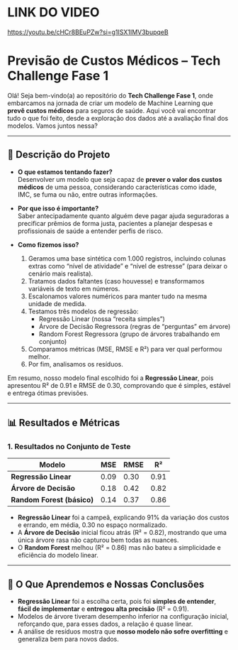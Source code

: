 # LINK DO VIDEO
https://youtu.be/cHCr8BEuPZw?si=g1ISX1IMV3bupqeB

# Previsão de Custos Médicos – Tech Challenge Fase 1

Olá! Seja bem-vindo(a) ao repositório do **Tech Challenge Fase 1**, onde embarcamos na jornada de criar um modelo de Machine Learning que **prevê custos médicos** para seguros de saúde. Aqui você vai encontrar tudo o que foi feito, desde a exploração dos dados até a avaliação final dos modelos. Vamos juntos nessa?

---

## 📖 Descrição do Projeto

- **O que estamos tentando fazer?**  
  Desenvolver um modelo que seja capaz de **prever o valor dos custos médicos** de uma pessoa, considerando características como idade, IMC, se fuma ou não, entre outras informações.

- **Por que isso é importante?**  
  Saber antecipadamente quanto alguém deve pagar ajuda seguradoras a precificar prêmios de forma justa, pacientes a planejar despesas e profissionais de saúde a entender perfis de risco.

- **Como fizemos isso?**  
  1. Geramos uma base sintética com 1.000 registros, incluindo colunas extras como “nível de atividade” e “nível de estresse” (para deixar o cenário mais realista).  
  2. Tratamos dados faltantes (caso houvesse) e transformamos variáveis de texto em números.  
  3. Escalonamos valores numéricos para manter tudo na mesma unidade de medida.  
  4. Testamos três modelos de regressão:
     - Regressão Linear (nossa “receita simples”)
     - Árvore de Decisão Regressora (regras de “perguntas” em árvore)
     - Random Forest Regressora (grupo de árvores trabalhando em conjunto)
  5. Comparamos métricas (MSE, RMSE e R²) para ver qual performou melhor.  
  6. Por fim, analisamos os resíduos.

Em resumo, nosso modelo final escolhido foi a **Regressão Linear**, pois apresentou R² de 0.91 e RMSE de 0.30, comprovando que é simples, estável e entrega ótimas previsões. 

---

## 📊 Resultados e Métricas

### 1. Resultados no Conjunto de Teste

| Modelo                     | MSE   | RMSE  | R²   |
|----------------------------|-------|-------|------|
| **Regressão Linear**       | 0.09  | 0.30  | 0.91 |
| **Árvore de Decisão**      | 0.18  | 0.42  | 0.82 |
| **Random Forest (básico)** | 0.14  | 0.37  | 0.86 |

- **Regressão Linear** foi a campeã, explicando 91% da variação dos custos e errando, em média, 0.30 no espaço normalizado.
- A **Árvore de Decisão** inicial ficou atrás (R² = 0.82), mostrando que uma única árvore rasa não capturou bem todas as nuances.
- O **Random Forest** melhou (R² = 0.86) mas não bateu a simplicidade e eficiência do modelo linear.

---

## 🧐 O Que Aprendemos e Nossas Conclusões

- **Regressão Linear** foi a escolha certa, pois foi **simples de entender**, **fácil de implementar** e **entregou alta precisão** (R² = 0.91).  
- Modelos de árvore tiveram desempenho inferior na configuração inicial, reforçando que, para esses dados, a relação é quase linear.  
- A análise de resíduos mostra que **nosso modelo não sofre overfitting** e generaliza bem para novos dados.  

